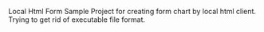 Local Html Form 
Sample Project for creating form chart by local html client.
Trying to get rid of executable file format.
